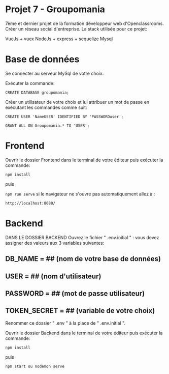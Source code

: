 # Projet 7 - Groupomania #
7ème et dernier projet de la formation développeur web d'Openclassrooms. Créer un réseau social d'entreprise. La stack utilisée pour ce projet:

VueJs + vuex 
NodeJs + express + sequelize
Mysql



# Base de données #

Se connecter au serveur MySql de votre choix.

Exécuter la commande: 

`CREATE DATABASE groupomania;` 

Créer un utilisateur de votre choix et lui attribuer un mot de passe en exécutant les commandes comme suit: 



`CREATE USER 'NameUSER' IDENTIFIED BY 'PASSWORDuser';` 

`GRANT ALL ON Groupomania.* TO 'USER';`


# Frontend #

Ouvrir le dossier Frontend dans le terminal de votre éditeur puis exécuter la commande:

`npm install`  

puis

`npm run serve`
si le navigateur ne s'ouvre pas automatiquement allez à :

`http://localhost:8080/`

# Backend #

DANS LE DOSSIER BACKEND
Ouvrez le fichier " .env.initial " : vous devez assigner des valeurs aux 3 variables suivantes:

## DB_NAME =   ##          (nom de votre base de données)
## USER =    ##            (nom d'utilisateur)
## PASSWORD =  ##          (mot de passe utilisateur)
## TOKEN_SECRET = ##       (variable de votre choix)



Renommer ce dossier " .env " à la place de " .env.initial ".

Ouvrir le dossier Backend dans le terminal de votre éditeur puis exécuter la commande:

`npm install`

puis

`npm start ou nodemon serve`



